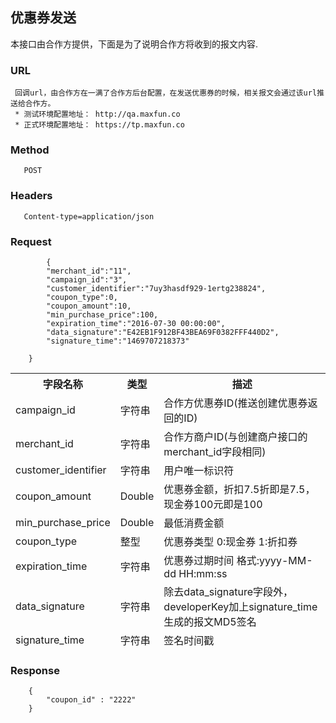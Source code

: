 ## 优惠券发送

本接口由合作方提供，下面是为了说明合作方将收到的报文内容.

### URL
```
 回调url，由合作方在一满了合作方后台配置，在发送优惠券的时候，相关报文会通过该url推送给合作方。
 * 测试环境配置地址： http://qa.maxfun.co
 * 正式环境配置地址： https://tp.maxfun.co
```

### Method
```
   POST
   ```

### Headers
```
   Content-type=application/json
```

### Request
```
  		{
		"merchant_id":"11",
		"campaign_id":"3",
		"customer_identifier":"7uy3hasdf929-1ertg238824",
		"coupon_type":0,
		"coupon_amount":10,
		"min_purchase_price":100,
		"expiration_time":"2016-07-30 00:00:00",
		"data_signature":"E42EB1F912BF43BEA69F0382FFF440D2",
		"signature_time":"1469707218373"
		
	}
```
<table data-tablesaw-sortable>
    <thead>
        <tr>
            <th data-tablesaw-sortable-col data-tablesaw-sortable-default-col>字段名称</th>
            <th data-tablesaw-sortable-col>类型</th>
            <th data-tablesaw-sortable-col>描述</th>
        </tr>
		<tr>
				<td>campaign_id</th>
				<td>字符串</th>
				<td>合作方优惠券ID(推送创建优惠券返回的ID)</th>
		</tr>
		<tr>
		<tr>
				<td>merchant_id</th>
				<td>字符串</th>
				<td>合作方商户ID(与创建商户接口的merchant_id字段相同)</th>
		</tr>
		<tr>
				<td>customer_identifier</th>
				<td>字符串</th>
				<td>用户唯一标识符</th>
		</tr>
		<tr>
				<td>coupon_amount</td>
				<td>Double</td>
				<td>优惠券金额，折扣7.5折即是7.5，现金券100元即是100</td>
		</tr>
		<tr>
				<td>min_purchase_price</td>
				<td>Double</td>
				<td>最低消费金额</td>
		</tr>
		<tr>
				<td>coupon_type</td>
				<td>整型</td>
				<td>优惠券类型 0:现金券 1:折扣券</td>
		</tr>
		<tr>
				<td>expiration_time</th>
				<td>字符串</th>
				<td>优惠券过期时间 格式:yyyy-MM-dd HH:mm:ss</th>
		</tr>
		<tr>
				<td>data_signature</td>
				<td>字符串</td>
				<td>除去data_signature字段外，developerKey加上signature_time生成的报文MD5签名</td>
		</tr>
		<tr>
				<td>signature_time</td>
				<td>字符串</td>
				<td>签名时间戳</td>
		</tr>
    </thead>
<table>


### Response
```
	{
		"coupon_id" : "2222"
	}
```

